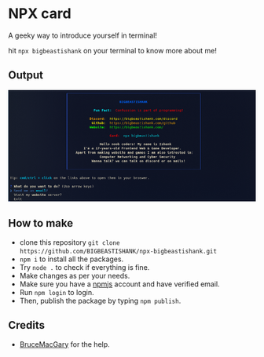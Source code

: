 # NPX card

A geeky way to introduce yourself in terminal!

hit `npx bigbeastishank` on your terminal to know more about me!

## Output

<img src="./img/img.png">

## How to make 

- clone this repository `git clone https://github.com/BIGBEASTISHANK/npx-bigbeastishank.git`
- `npm i` to install all the packages.
- Try `node .` to check if everything is fine.
- Make changes as per your needs.
- Make sure you have a [npmjs](https://www.npmjs.com/) account and have verified email.
- Run `npm login` to login.
- Then, publish the package by typing `npm publish`.

## Credits 
- [BruceMacGary](https://github.com/brucemacgary) for the help.
